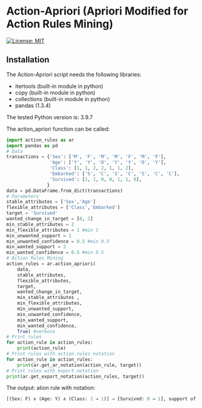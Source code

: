 # Action-Apriori (Apriori Modified for Action Rules Mining)

 [![License: MIT](https://img.shields.io/badge/License-MIT-yellow.svg)](https://opensource.org/licenses/MIT)


 ## Installation
The Action-Apriori script needs the following libraries:
- itertools (built-in module in python)
- copy (built-in module in python)
- collections (built-in module in python)
- pandas (1.3.4)

The tested Python version is: 3.9.7

The action_apriori function can be called:

```python
import action_rules as ar
import pandas as pd
# Data
transactions = {'Sex': ['M', 'F', 'M', 'M', 'F', 'M', 'F'], 
                'Age': ['Y', 'Y', 'O', 'Y', 'Y', 'O', 'Y'],
                'Class': [1, 1, 2, 2, 1, 1, 2],
                'Embarked': ['S', 'C', 'S', 'C', 'S', 'C', 'C'],
                'Survived': [1, 1, 0, 0, 1, 1, 0],
               }
data = pd.DataFrame.from_dict(transactions)
# Parameters
stable_attributes = ['Sex','Age']
flexible_attributes = ['Class','Embarked']
target = 'Survived'
wanted_change_in_target = [0, 1]
min_stable_attributes = 2
min_flexible_attributes = 1 #min 1
min_unwanted_support = 1
min_unwanted_confidence = 0.5 #min 0.5
min_wanted_support = 2
min_wanted_confidence = 0.5 #min 0.5
# Action Rules Mining
action_rules = ar.action_apriori(
    data, 
    stable_attributes, 
    flexible_attributes, 
    target, 
    wanted_change_in_target,
    min_stable_attributes , 
    min_flexible_attributes, 
    min_unwanted_support, 
    min_unwanted_confidence, 
    min_wanted_support, 
    min_wanted_confidence, 
    True) #verbose
# Print rules
for action_rule in action_rules:
    print(action_rule)
# Print rules with action rules notation
for action_rule in action_rules:
    print(ar.get_ar_notation(action_rule, target))
# Print rules with export notation
print(ar.get_export_notation(action_rules, target))
```

The output: ation rule with notation:

```python
[(Sex: F) ∧ (Age: Y) ∧ (Class: 2 → 1)] ⇒ [Survived: 0 → 1], support of undesired part: 1, confidence of undesired part: 1.0, support of desired part: 2, confidence of desired part: 1.0
```


